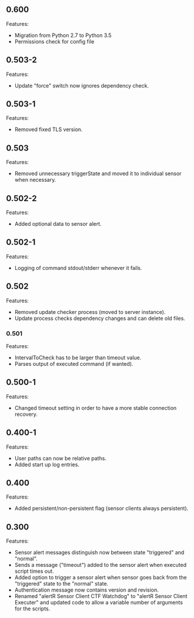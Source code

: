 ## 0.600

Features:

* Migration from Python 2.7 to Python 3.5
* Permissions check for config file


## 0.503-2

Features:

* Update "force" switch now ignores dependency check.


## 0.503-1

Features:

* Removed fixed TLS version.


## 0.503

Features:

* Removed unnecessary triggerState and moved it to individual sensor when necessary.


## 0.502-2

Features:

* Added optional data to sensor alert.


## 0.502-1

Features:

* Logging of command stdout/stderr whenever it fails.


## 0.502

Features:

* Removed update checker process (moved to server instance).
* Update process checks dependency changes and can delete old files.


### 0.501

Features:

* IntervalToCheck has to be larger than timeout value.
* Parses output of executed command (if wanted).


## 0.500-1

Features:

* Changed timeout setting in order to have a more stable connection recovery.


## 0.400-1

Features:

* User paths can now be relative paths.
* Added start up log entries.


## 0.400

Features:

* Added persistent/non-persistent flag (sensor clients always persistent).


## 0.300

Features:

* Sensor alert messages distinguish now between state "triggered" and "normal".
* Sends a message ("timeout") added to the sensor alert when executed script times out.
* Added option to trigger a sensor alert when sensor goes back from the "triggered" state to the "normal" state.
* Authentication message now contains version and revision.
* Renamed "alertR Sensor Client CTF Watchdog" to "alertR Sensor Client Executer" and updated code to allow a variable number of arguments for the scripts.